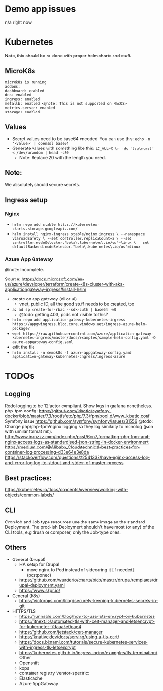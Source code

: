 # Demo app issues

n/a right now

# Kubernetes

Note, this should be re-done with proper helm charts and stuff.

## MicroK8s

```text
microk8s is running
addons:
dashboard: enabled
dns: enabled
ingress: enabled
metallb: enabled <@note: This is not supported on MacOS>
metrics-server: enabled
storage: enabled
```


## Values

- Secret values need to be base64 encoded. You can use this: `echo -n '<value>' | openssl base64`
- Generate values with something like this: `LC_ALL=C tr -dc '[:alnum:]' < /dev/urandom | head -c20`
    - Note: Replace 20 with the length you need.

## Note:

We absolutely should secure secrets.


## Ingress setup

### Nginx
- `helm repo add stable https://kubernetes-charts.storage.googleapis.com/`
- `helm install nginx-ingress stable/nginx-ingress \
    --namespace viaroadsafety \
    --set controller.replicaCount=2 \
    --set controller.nodeSelector."beta\.kubernetes\.io/os"=linux \
    --set defaultBackend.nodeSelector."beta\.kubernetes\.io/os"=linux`

### Azure App Gateway

@note: Incomplete.

Source: <https://docs.microsoft.com/en-us/azure/developer/terraform/create-k8s-cluster-with-aks-applicationgateway-ingress#install-helm>

- create an app gateway (cli or ui)
    - vnet, public ID, all the good stuff needs to be created, too
- `az ad sp create-for-rbac --sdk-auth | base64 -w0`
    - @todo: getting 403, pods not visible to this?
- `helm repo add application-gateway-kubernetes-ingress https://appgwingress.blob.core.windows.net/ingress-azure-helm-package/`
- `wget https://raw.githubusercontent.com/Azure/application-gateway-kubernetes-ingress/master/docs/examples/sample-helm-config.yaml -O azure-appgateway-config.yaml`
- edit the file
- `helm install -n demok8s -f azure-appgateway-config.yaml application-gateway-kubernetes-ingress/ingress-azure`

# TODOs

## Logging
Redo logging to be 12factor compliant.
Show logs in grafana nonetheless.
php-fpm config: https://github.com/kibatic/symfony-docker/blob/master/7.3/rootfs/etc/php/7.3/fpm/pool.d/www_kibatic.conf
Symfony issue https://github.com/symfony/symfony/issues/31556
@todo: Change php/php-fpm/nginx logging so they log similarly to monolog (json with similar format mb).
http://www.inanzzz.com/index.php/post/6cn7/formatting-php-fpm-and-nginx-access-logs-as-standardised-json-string-in-docker-environment
https://medium.com/@Alibaba_Cloud/technical-best-practices-for-container-log-processing-d33e64e3e8da
https://stackoverflow.com/questions/22541333/have-nginx-access-log-and-error-log-log-to-stdout-and-stderr-of-master-process

## Best practices:
https://kubernetes.io/docs/concepts/overview/working-with-objects/common-labels/

## CLI

CronJob and Job type resources use the same image as the standard Deployment. The prod-ish Deployment shouldn't have most (or any) of the CLI tools, e.g drush or composer, only the Job-type ones.

## Others
- General (Drupal)
    - HA setup for Drupal
        - move nginx to Pod instead of sidecaring it [if needed] (postponed)
    - https://github.com/wunderio/charts/blob/master/drupal/templates/drupal-deployment.yaml
    - https://www.skpr.io/  
- General (K8s)
   - https://victorops.com/blog/securely-keeping-kubernetes-secrets-in-git          
- HTTPS/TLS
    - https://runnable.com/blog/how-to-use-lets-encrypt-on-kubernetes
    - https://itnext.io/automated-tls-with-cert-manager-and-letsencrypt-for-kubernetes-7daaa5e0cae4
    - https://github.com/jetstack/cert-manager
    - https://knative.dev/docs/serving/using-a-tls-cert/
    - https://docs.bitnami.com/tutorials/secure-kubernetes-services-with-ingress-tls-letsencrypt
    - https://kubernetes.github.io/ingress-nginx/examples/tls-termination/
Other
    - Openshift
    - kops
    - container registry
Vendor-specific:
    - Elasticache
    - Azure AppGateway
